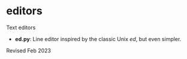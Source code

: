 
editors
=======

Text editors

- **ed.py**: Line editor inspired by the classic Unix *ed*, but even
    simpler.

Revised Feb 2023
